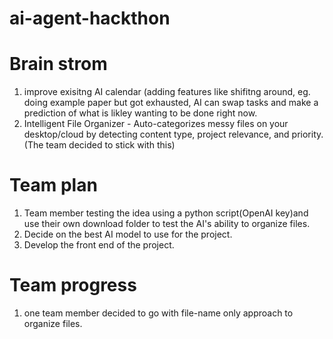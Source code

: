 # ai-agent-hackthon


# Brain strom

1. improve exisitng AI calendar (adding features like shifitng around, eg. doing example paper but got exhausted, AI can swap tasks and make a prediction of what is likley wanting to be done right now. 
2. Intelligent File Organizer - Auto-categorizes messy files on your desktop/cloud by detecting content type, project relevance, and priority. (The team decided to stick with this)



# Team plan

1. Team member testing the idea using a python script(OpenAI key)and use their own download folder to test the AI's ability to organize files.
2. Decide on the best AI model to use for the project.
3. Develop the front end of the project.


# Team progress

1. one team member decided to go with file-name only approach to organize files.

